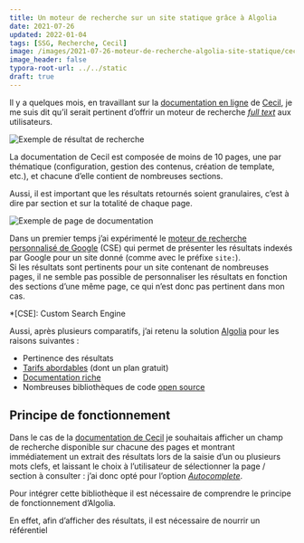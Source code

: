 ```yaml
---
title: Un moteur de recherche sur un site statique grâce à Algolia
date: 2021-07-26
updated: 2022-01-04
tags: [SSG, Recherche, Cecil]
image: /images/2021-07-26-moteur-de-recherche-algolia-site-statique/cecil.app_documentation_templates_search.png
image_header: false
typora-root-url: ../../static
draft: true
---
```

Il y a quelques mois, en travaillant sur la [documentation en ligne](https://cecil.app/documentation/) de [Cecil](https://cecil.app), je me suis dit qu’il serait pertinent d’offrir un moteur de recherche *[full text](https://fr.m.wikipedia.org/wiki/Recherche_plein_texte)* aux utilisateurs.

![Exemple de résultat de recherche](/images/2021-07-26-moteur-de-recherche-algolia-site-statique/cecil.app_documentation_templates_search.png "Exemple de résultat de recherche")
<!-- break -->

La documentation de Cecil est composée de moins de 10 pages, une par thématique (configuration, gestion des contenus, création de template, etc.), et chacune d’elle contient de nombreuses sections.

Aussi, il est important que les résultats retournés soient granulaires, c’est à dire par section et sur la totalité de chaque page.

![Exemple de page de documentation](/images/2021-07-26-moteur-de-recherche-algolia-site-statique/cecil.app_documentation_templates.png "Exemple de page de documentation")

Dans un premier temps j’ai expérimenté le [moteur de recherche personnalisé de Google](https://cse.google.com/) (CSE) qui permet de présenter les résultats indexés par Google pour un site donné (comme avec le préfixe `site:`).  
Si les résultats sont pertinents pour un site contenant de nombreuses pages, il ne semble pas possible de personnaliser les résultats en fonction des sections d’une même page, ce qui n’est donc pas pertinent dans mon cas.

*[CSE]: Custom Search Engine

Aussi, après plusieurs comparatifs, j’ai retenu la solution [Algolia](https://www.algolia.com/) pour les raisons suivantes :

* Pertinence des résultats
* [Tarifs abordables](https://www.algolia.com/pricing/) (dont un plan gratuit)
* [Documentation riche](https://www.algolia.com/doc/)
* Nombreuses bibliothèques de code [open source](https://github.com/algolia)

## Principe de fonctionnement

Dans le cas de la [documentation de Cecil](https://cecil.app/documentation/) je souhaitais afficher un champ de recherche disponible sur chacune des pages et montrant immédiatement un extrait des résultats lors de la saisie d’un ou plusieurs mots clefs, et laissant le choix à l’utilisateur de sélectionner la page / section à consulter : j’ai donc opté pour l’option [*Autocomplete*](https://www.algolia.com/doc/ui-libraries/autocomplete/introduction/what-is-autocomplete/).

Pour intégrer cette bibliothèque il est nécessaire de comprendre le principe de fonctionnement d’Algolia.

En effet, afin d’afficher des résultats, il est nécessaire de nourrir un référentiel
